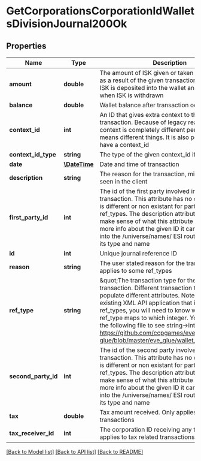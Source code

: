 # GetCorporationsCorporationIdWalletsDivisionJournal200Ok

## Properties
Name | Type | Description | Notes
------------ | ------------- | ------------- | -------------
**amount** | **double** | The amount of ISK given or taken from the wallet as a result of the given transaction. Positive when ISK is deposited into the wallet and negative when ISK is withdrawn | [optional] 
**balance** | **double** | Wallet balance after transaction occurred | [optional] 
**context_id** | **int** | An ID that gives extra context to the particular transaction. Because of legacy reasons the context is completely different per ref_type and means different things. It is also possible to not have a context_id | [optional] 
**context_id_type** | **string** | The type of the given context_id if present | [optional] 
**date** | [**\DateTime**](\DateTime.md) | Date and time of transaction | 
**description** | **string** | The reason for the transaction, mirrors what is seen in the client | 
**first_party_id** | **int** | The id of the first party involved in the transaction. This attribute has no consistency and is different or non existant for particular ref_types. The description attribute will help make sense of what this attribute means. For more info about the given ID it can be dropped into the /universe/names/ ESI route to determine its type and name | [optional] 
**id** | **int** | Unique journal reference ID | 
**reason** | **string** | The user stated reason for the transaction. Only applies to some ref_types | [optional] 
**ref_type** | **string** | \&quot;The transaction type for the given. transaction. Different transaction types will populate different attributes. Note: If you have an existing XML API application that is using ref_types, you will need to know which string ESI ref_type maps to which integer. You can look at the following file to see string-&gt;int mappings: https://github.com/ccpgames/eve-glue/blob/master/eve_glue/wallet_journal_ref.py\&quot; | 
**second_party_id** | **int** | The id of the second party involved in the transaction. This attribute has no consistency and is different or non existant for particular ref_types. The description attribute will help make sense of what this attribute means. For more info about the given ID it can be dropped into the /universe/names/ ESI route to determine its type and name | [optional] 
**tax** | **double** | Tax amount received. Only applies to tax related transactions | [optional] 
**tax_receiver_id** | **int** | The corporation ID receiving any tax paid. Only applies to tax related transactions | [optional] 

[[Back to Model list]](../../README.md#documentation-for-models) [[Back to API list]](../../README.md#documentation-for-api-endpoints) [[Back to README]](../../README.md)

